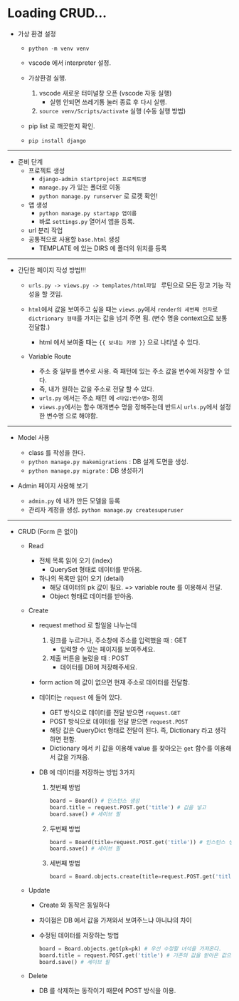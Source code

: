 # Loading CRUD...



* 가상 환경 설정

  * `python -m venv venv`
  * vscode 에서 interpreter 설정.
  * 가상환경 실행. 
    1. vscode 새로운 터미널창 오픈 (vscode 자동 실행)
       * 실행 안되면 쓰레기통 눌러 종료 후 다시 실행.
    2. `source venv/Scripts/activate` 실행 (수동 실행 방법)

  * pip list 로 깨끗한지 확인.
  * `pip install django`

----

* 준비 단계
  * 프로젝트 생성
    * `django-admin startproject 프로젝트명`
    * `manage.py` 가 있는 폴더로 이동
    * `python manage.py runserver` 로 로켓 확인!
  * 앱 생성
    * `python manage.py startapp 앱이름`
    * 바로 `settings.py` 열어서 앱을 등록.
  * url 분리 작업
  * 공통적으로 사용할 `base.html` 생성
    * TEMPLATE 에 있는 DIRS 에 폴더의 위치를 등록

----

* 간단한 페이지 작성 방법!!!

  * `urls.py -> views.py -> templates/html파일 ` 루틴으로 모든 장고 기능 작성을 할 것임.
  * `html`에서 값을 보여주고 싶을 때는 `views.py`에서 `render의 세번째 인자`로 `dictrionary 형태`를 가지는 값을 넘겨 주면 됨. (변수 명을 context으로 보통 전달함.)
    * html 에서 보여줄 때는 `{{ 보내는 키명 }}` 으로 나타낼 수 있다.

  * Variable Route 
    * 주소 중 일부를 변수로 사용. 즉 패턴에 있는 주소 값을 변수에 저장할 수 있다.
    * 즉, 내가 원하는 값을 주소로 전달 할 수 있다.
    * `urls.py` 에서는 주소 패턴 에 `<타입:변수명>` 정의
    * `views.py`에서는 함수 매개변수 명을 정해주는데 반드시 `urls.py`에서 설정한 변수명 으로 해야함.

----

* Model 사용
  * class 를 작성을 한다.
  * `python manage.py makemigrations` : DB 설계 도면을 생성.
  * `python manage.py migrate` : DB 생성하기



* Admin 페이지 사용해 보기
  * `admin.py` 에 내가 만든 모델을 등록
  * 관리자 계정을 생성. `python manage.py createsuperuser`



-----

* CRUD (Form 은 없이)

  * Read 

    * 전체 목록 읽어 오기 (index)
      * QuerySet 형태로 데이터를 받아옴.
    * 하나의 목록만 읽어 오기 (detail) 
      * 해당 데이터의 pk 값이 필요. => variable route 를 이용해서 전달.
      * Object 형태로 데이터를 받아옴.

  * Create

    * request method 로 할일을 나누는데
      1. 링크를 누르거나, 주소창에 주소를 입력했을 때 : GET
         * 입력할 수 있는 페이지를 보여주세요.
      2. 제출 버튼을 눌렀을 때 : POST 
         * 데이터를 DB에 저장해주세요.

    * form action 에 값이 없으면 현재 주소로 데이터를 전달함.

    * 데이터는 `request` 에 들어 있다.

      * GET 방식으로 데이터를 전달 받으면 `request.GET`
      * POST 방식으로 데이터를 전달 받으면 `request.POST`
      * 해당 값은 QueryDict  형태로 전달이 된다. 즉, Dictionary 라고 생각하면 편함.
      * Dictionary 에서 키 값을 이용해 value 를 찾아오는 `get` 함수를 이용해서 값을 가져옴.

    * DB 에 데이터를 저장하는 방법 3가지

      1. 첫번째 방법

         ```python
         board = Board() # 인스턴스 생성
         board.title = request.POST.get('title') # 값을 넣고
         board.save() # 세이브 필
         ```

      2. 두번째 방법

         ```python
         board = Board(title=request.POST.get('title')) # 인스턴스 생성과 동시에 값 할당
         board.save() # 세이브 필
         ```

      3. 세번째 방법

         ```python
         board = Board.objects.create(title=request.POST.get('title')) # create 함수 사용하면 바로 DB에 저장됨.
         ```

         

  * Update

    * Create 와 동작은 동일하다

    * 차이점은 DB 에서 값을 가져와서 보여주느냐 아니냐의 차이

    * 수정된 데이터를 저장하는 방법

      ```python
      board = Board.objects.get(pk=pk) # 우선 수정할 녀석을 가져온다.
      board.title = request.POST.get('title') # 기존의 값을 받아온 값으로 덮어쓴다.
      board.save() # 세이브 필
      ```

  * Delete
    * DB 를 삭제하는 동작이기 때문에 POST 방식을 이용.

